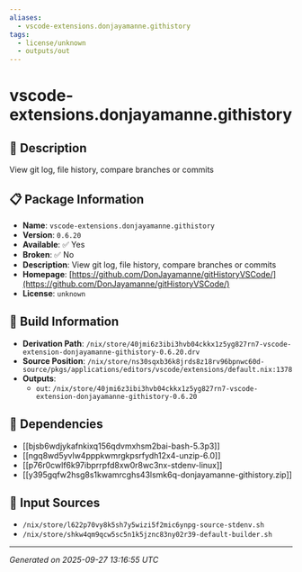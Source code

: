 ```yaml
---
aliases:
  - vscode-extensions.donjayamanne.githistory
tags:
  - license/unknown
  - outputs/out
---
```


# vscode-extensions.donjayamanne.githistory

## 📝 Description

View git log, file history, compare branches or commits

## 📋 Package Information

- **Name**: `vscode-extensions.donjayamanne.githistory`
- **Version**: `0.6.20`
- **Available**: ✅ Yes
- **Broken**: ✅ No
- **Description**: View git log, file history, compare branches or commits
- **Homepage**: [https://github.com/DonJayamanne/gitHistoryVSCode/](https://github.com/DonJayamanne/gitHistoryVSCode/)
- **License**: `unknown`

## 🔧 Build Information

- **Derivation Path**: `/nix/store/40jmi6z3ibi3hvb04ckkx1z5yg827rn7-vscode-extension-donjayamanne-githistory-0.6.20.drv`
- **Source Position**: `/nix/store/ns30sqxb36k8jrds8z18rv96bpnwc60d-source/pkgs/applications/editors/vscode/extensions/default.nix:1378`
- **Outputs**:
  - `out`:  `/nix/store/40jmi6z3ibi3hvb04ckkx1z5yg827rn7-vscode-extension-donjayamanne-githistory-0.6.20`

## 🔗 Dependencies

- [[bjsb6wdjykafnkixq156qdvmxhsm2bai-bash-5.3p3]]
- [[ngq8wd5yvlw4pppkwmrgkpsrfydh12x4-unzip-6.0]]
- [[p76r0cwlf6k97ibprrpfd8xw0r8wc3nx-stdenv-linux]]
- [[y395gqfw2hsg8s1kwamrcghs43lsmk6q-donjayamanne-githistory.zip]]

## 📁 Input Sources

- `/nix/store/l622p70vy8k5sh7y5wizi5f2mic6ynpg-source-stdenv.sh`
- `/nix/store/shkw4qm9qcw5sc5n1k5jznc83ny02r39-default-builder.sh`

---
*Generated on 2025-09-27 13:16:55 UTC*
